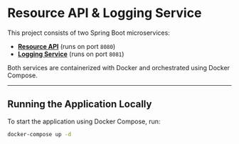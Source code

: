 # Resource API & Logging Service

This project consists of two Spring Boot microservices:
- **[Resource API](http://localhost:8080/swagger-ui/index.html#/)**
  (runs on port `8080`)
- **[Logging Service](http://localhost:8081/swagger-ui/index.html#/)**
  (runs on port `8081`)

Both services are containerized with Docker and orchestrated using Docker Compose.

---

## Running the Application Locally

To start the application using Docker Compose, run:

```bash
docker-compose up -d
